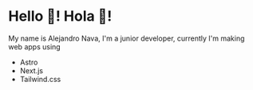 # Hello 👋! Hola 🙌!

My name is Alejandro Nava, I'm a junior developer, currently I'm making web apps using 
- Astro
- Next.js
- Tailwind.css